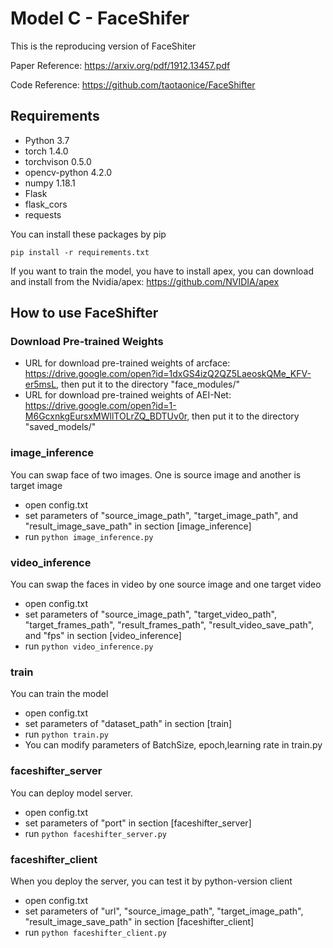 # Model C - FaceShifer

This is the reproducing version of FaceShiter

Paper Reference: https://arxiv.org/pdf/1912.13457.pdf

Code Reference: https://github.com/taotaonice/FaceShifter

## Requirements
* Python 3.7
* torch 1.4.0
* torchvison 0.5.0
* opencv-python 4.2.0
* numpy 1.18.1
* Flask
* flask_cors
* requests

You can install these packages by pip
```
pip install -r requirements.txt
```
If you want to train the model, you have to install apex, you can download and install from the Nvidia/apex: https://github.com/NVIDIA/apex

## How to use FaceShifter
### Download Pre-trained Weights
* URL for download pre-trained weights of arcface: https://drive.google.com/open?id=1dxGS4izQ2QZ5LaeoskQMe_KFV-er5msL, then put it to the directory "face_modules/"
* URL for download pre-trained weights of AEI-Net: https://drive.google.com/open?id=1-M6GcxnkgEursxMWllTOLrZQ_BDTUv0r, then put it to the directory "saved_models/"
### image_inference
You can swap face of two images. One is source image and another is target image
* open config.txt
* set parameters of "source_image_path", "target_image_path", and "result_image_save_path" in section [image_inference]
* run `python image_inference.py`
### video_inference
You can swap the faces in video by one source image and one target video
* open config.txt
* set parameters of "source_image_path", "target_video_path", "target_frames_path", "result_frames_path", "result_video_save_path", and "fps" in section [video_inference]
* run `python video_inference.py`
### train
You can train the model
* open config.txt
* set parameters of "dataset_path" in section [train]
* run `python train.py`
* You can modify parameters of BatchSize, epoch,learning rate in train.py
### faceshifter_server
You can deploy model server.
* open config.txt
* set parameters of "port" in section [faceshifter_server]
* run `python faceshifter_server.py`
### faceshifter_client
When you deploy the server, you can test it by python-version client
* open config.txt
* set parameters of "url", "source_image_path", "target_image_path", "result_image_save_path" in section [faceshifter_client]
* run `python faceshifter_client.py`
